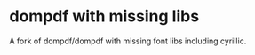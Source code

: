 dompdf with missing libs
===================
A fork of dompdf/dompdf with missing font libs including cyrillic.

